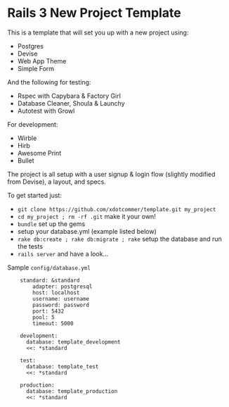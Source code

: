 Rails 3 New Project Template
============================

This is a template that will set you up with a new project using:

* Postgres
* Devise
* Web App Theme
* Simple Form

And the following for testing:

* Rspec with Capybara & Factory Girl
* Database Cleaner, Shoula & Launchy
* Autotest with Growl

For development:

* Wirble
* Hirb
* Awesome Print
* Bullet

The project is all setup with a user signup & login flow (slightly modified from Devise), a layout, and specs.

To get started just:

* `git clone https://github.com/xdotcommer/template.git my_project`
* `cd my_project ; rm -rf .git` make it your own!
* `bundle` set up the gems
* setup your database.yml (example listed below)
* `rake db:create ; rake db:migrate ; rake` setup the database and run the tests
* `rails server` and have a look...

Sample `config/database.yml`

		standard: &standard
			adapter: postgresql
			host: localhost
			username: username
			password: password
			port: 5432
			pool: 5
			timeout: 5000
		
		development:
		  database: template_development
		  <<: *standard

		test:
		  database: template_test
		  <<: *standard

		production:
		  database: template_production
		  <<: *standard
